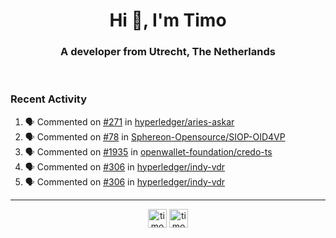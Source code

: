 <h1 align="center">Hi 👋, I'm Timo</h1>
<h3 align="center">A developer from Utrecht, The Netherlands</h3>
<br/>
<!-- https://github.com/rahuldkjain/github-profile-readme-generator --!>

<!--  <p align="left"><img src="https://github-readme-stats.vercel.app/api?username=timoglastra&show_icons=true&count_private=true&" alt="timoglastra" /></p> --!>

<!--
Github language stats
<p align="left"><img src="https://github-readme-stats.vercel.app/api/top-langs/?username=timoglastra&layout=compact" alt="timoglastra" /><p>
-->

<!-- Codestats language stats -->
<!-- <p align="left"><img src="https://codestats-readme.vercel.app/api/top-langs/?username=timoglastra&layout=compact&language_count=12" alt="timoglastra" /><p>    --!>
  
<h3>Recent Activity</h3>

<!--START_SECTION:activity-->
1. 🗣 Commented on [#271](https://github.com/hyperledger/aries-askar/pull/271#issuecomment-2203021150) in [hyperledger/aries-askar](https://github.com/hyperledger/aries-askar)
2. 🗣 Commented on [#78](https://github.com/Sphereon-Opensource/SIOP-OID4VP/pull/78#issuecomment-2202729595) in [Sphereon-Opensource/SIOP-OID4VP](https://github.com/Sphereon-Opensource/SIOP-OID4VP)
3. 🗣 Commented on [#1935](https://github.com/openwallet-foundation/credo-ts/issues/1935#issuecomment-2200023196) in [openwallet-foundation/credo-ts](https://github.com/openwallet-foundation/credo-ts)
4. 🗣 Commented on [#306](https://github.com/hyperledger/indy-vdr/issues/306#issuecomment-2199710852) in [hyperledger/indy-vdr](https://github.com/hyperledger/indy-vdr)
5. 🗣 Commented on [#306](https://github.com/hyperledger/indy-vdr/issues/306#issuecomment-2199453258) in [hyperledger/indy-vdr](https://github.com/hyperledger/indy-vdr)
<!--END_SECTION:activity-->

---

<p align="center">
<a href="https://twitter.com/timoglastra" target="blank"><img align="center" src="https://cdn.jsdelivr.net/npm/simple-icons@3.0.1/icons/twitter.svg" alt="timoglastra" height="30" width="30" /></a>
<a href="https://linkedin.com/in/timoglastra" target="blank"><img align="center" src="https://cdn.jsdelivr.net/npm/simple-icons@3.0.1/icons/linkedin.svg" alt="timoglastra" height="30" width="30" /></a>
</p>




